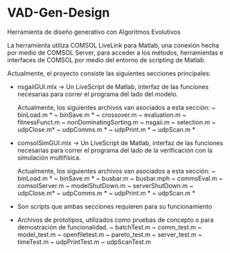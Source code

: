 # VAD-Gen-Design
Herramienta de diseño generativo con Algoritmos Evolutivos

La herramienta utiliza COMSOL LiveLink para Matlab, una conexión hecha por medio de COMSOL Server, para acceder a los métodos, herramientas e interfaces de COMSOL por medio del entorno de scripting de Matlab.

Actualmente, el proyecto consiste las siguientes secciones principales:
 
 - nsgaiiGUI.mlx  ->  Un LiveScript de Matlab, interfaz de las funciones necesarias para correr el programa del lado del modelo.

    Actualmente, los siguientes archivos van asociados a esta sección:
        ~ binLoad.m *
        ~ binSave.m *
        ~ crossover.m
        ~ evaluation.m
        ~ fitnessFunct.m
        ~ nonDominatingSorting.m
        ~ nsgaii.m
        ~ selection.m
        ~ udpClose.m*
        ~ udpComms.m *
        ~ udpPrint.m *
        ~ udpScan.m *



 - comsolSimGUI.mlx  ->  Un LiveScript de Matlab, interfaz de las funciones necesarias para correr el programa del lado de la verificación con la simulación multifísica.

    Actualmente, los siguientes archivos van asociados a esta sección:
        ~ binLoad.m *
        ~ binSave.m *
        ~ busbar.m
        ~ busbar.mph
        ~ commsEval.m
        ~ comsolServer.m
        ~ modelShutDown.m
        ~ serverShutDown.m
        ~ udpClose.m*
        ~ udpComms.m *
        ~ udpPrint.m *
        ~ udpScan.m *

* Son scripts que ambas secciones requieren para su funcionamiento



- Archivos de prototipos, utilizados como pruebas de concepto o para demostración de funcionalidad.
    ~ batchTest.m
    ~ comm_test.m
    ~ model_test.m
    ~ openfiletest.m
    ~ pareto_test.m
    ~ server_test.m
    ~ timeTest.m
    ~ udpPrintTest.m
    ~ udpScanTest.m